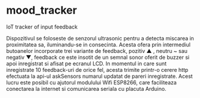 # mood_tracker
IoT tracker of input feedback

Dispozitivul se foloseste de senzorul ultrasonic pentru a detecta miscarea in proximitatea sa, iluminandu-se in consecinta.
Acesta ofera prin intermediul butoanelor incorporate trei variante de feedback, pozitiv ▲ , neutru ~ sau negativ ▼, feedback ce este insotit de un semnal
sonor oferit de buzzer si apoi inregistrat si afisat pe ecranul LCD. 
In momentul in care sunt inregistrate 10 feedback-uri de orice fel, acesta trimite printr-o cerere http efectuata la api-ul askSensors numarul updatat de 
pareri inregistrate. Acest lucru este posibil cu ajutorul modulului Wifi ESP8266, care faciliteaza conectarea la internet si comunicarea seriala cu
placuta Arduino.
